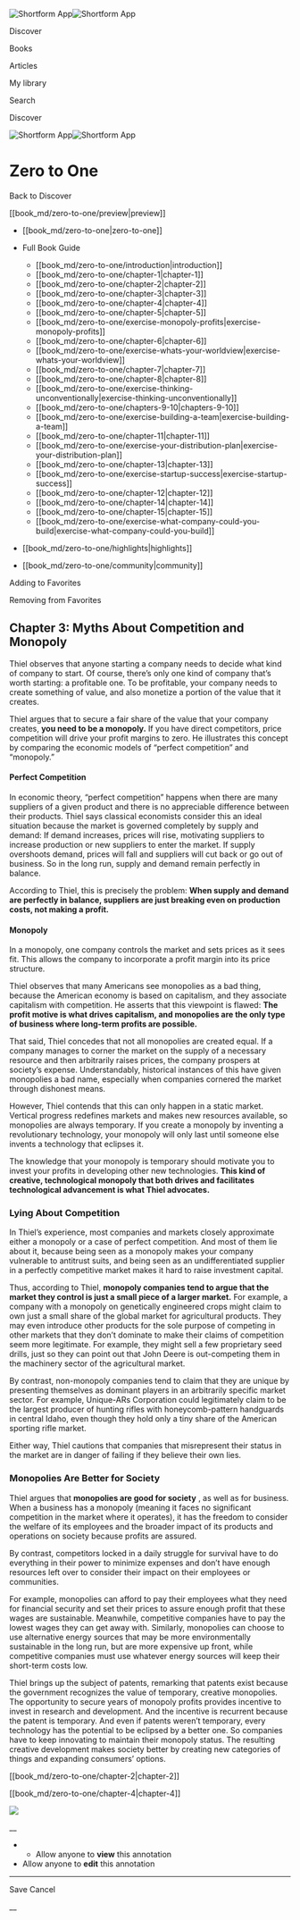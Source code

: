 ![Shortform App](/img/logo.36a2399e.svg)![Shortform App](/img/logo-dark.70c1b072.svg)

Discover

Books

Articles

My library

Search

Discover

![Shortform App](/img/logo.36a2399e.svg)![Shortform App](/img/logo-dark.70c1b072.svg)

# Zero to One

Back to Discover

[[book_md/zero-to-one/preview|preview]]

  * [[book_md/zero-to-one|zero-to-one]]
  * Full Book Guide

    * [[book_md/zero-to-one/introduction|introduction]]
    * [[book_md/zero-to-one/chapter-1|chapter-1]]
    * [[book_md/zero-to-one/chapter-2|chapter-2]]
    * [[book_md/zero-to-one/chapter-3|chapter-3]]
    * [[book_md/zero-to-one/chapter-4|chapter-4]]
    * [[book_md/zero-to-one/chapter-5|chapter-5]]
    * [[book_md/zero-to-one/exercise-monopoly-profits|exercise-monopoly-profits]]
    * [[book_md/zero-to-one/chapter-6|chapter-6]]
    * [[book_md/zero-to-one/exercise-whats-your-worldview|exercise-whats-your-worldview]]
    * [[book_md/zero-to-one/chapter-7|chapter-7]]
    * [[book_md/zero-to-one/chapter-8|chapter-8]]
    * [[book_md/zero-to-one/exercise-thinking-unconventionally|exercise-thinking-unconventionally]]
    * [[book_md/zero-to-one/chapters-9-10|chapters-9-10]]
    * [[book_md/zero-to-one/exercise-building-a-team|exercise-building-a-team]]
    * [[book_md/zero-to-one/chapter-11|chapter-11]]
    * [[book_md/zero-to-one/exercise-your-distribution-plan|exercise-your-distribution-plan]]
    * [[book_md/zero-to-one/chapter-13|chapter-13]]
    * [[book_md/zero-to-one/exercise-startup-success|exercise-startup-success]]
    * [[book_md/zero-to-one/chapter-12|chapter-12]]
    * [[book_md/zero-to-one/chapter-14|chapter-14]]
    * [[book_md/zero-to-one/chapter-15|chapter-15]]
    * [[book_md/zero-to-one/exercise-what-company-could-you-build|exercise-what-company-could-you-build]]
  * [[book_md/zero-to-one/highlights|highlights]]
  * [[book_md/zero-to-one/community|community]]



Adding to Favorites 

Removing from Favorites 

## Chapter 3: Myths About Competition and Monopoly

Thiel observes that anyone starting a company needs to decide what kind of company to start. Of course, there’s only one kind of company that’s worth starting: a profitable one. To be profitable, your company needs to create something of value, and also monetize a portion of the value that it creates.

Thiel argues that to secure a fair share of the value that your company creates, **you need to be a monopoly.** If you have direct competitors, price competition will drive your profit margins to zero. He illustrates this concept by comparing the economic models of “perfect competition” and “monopoly.”

#### Perfect Competition

In economic theory, “perfect competition” happens when there are many suppliers of a given product and there is no appreciable difference between their products. Thiel says classical economists consider this an ideal situation because the market is governed completely by supply and demand: If demand increases, prices will rise, motivating suppliers to increase production or new suppliers to enter the market. If supply overshoots demand, prices will fall and suppliers will cut back or go out of business. So in the long run, supply and demand remain perfectly in balance.

According to Thiel, this is precisely the problem: **When supply and demand are perfectly in balance, suppliers are just breaking even on production costs, not making a profit.**

#### Monopoly

In a monopoly, one company controls the market and sets prices as it sees fit. This allows the company to incorporate a profit margin into its price structure.

Thiel observes that many Americans see monopolies as a bad thing, because the American economy is based on capitalism, and they associate capitalism with competition. He asserts that this viewpoint is flawed: **The profit motive is what drives capitalism, and monopolies are the only type of business where long-term profits are possible.**

That said, Thiel concedes that not all monopolies are created equal. If a company manages to corner the market on the supply of a necessary resource and then arbitrarily raises prices, the company prospers at society’s expense. Understandably, historical instances of this have given monopolies a bad name, especially when companies cornered the market through dishonest means.

However, Thiel contends that this can only happen in a static market. Vertical progress redefines markets and makes new resources available, so monopolies are always temporary. If you create a monopoly by inventing a revolutionary technology, your monopoly will only last until someone else invents a technology that eclipses it.

The knowledge that your monopoly is temporary should motivate you to invest your profits in developing other new technologies. **This kind of creative, technological monopoly that both drives and facilitates technological advancement is what Thiel advocates.**

### Lying About Competition

In Thiel’s experience, most companies and markets closely approximate either a monopoly or a case of perfect competition. And most of them lie about it, because being seen as a monopoly makes your company vulnerable to antitrust suits, and being seen as an undifferentiated supplier in a perfectly competitive market makes it hard to raise investment capital.

Thus, according to Thiel, **monopoly companies tend to argue that the market they control is just a small piece of a larger market.** For example, a company with a monopoly on genetically engineered crops might claim to own just a small share of the global market for agricultural products. They may even introduce other products for the sole purpose of competing in other markets that they don’t dominate to make their claims of competition seem more legitimate. For example, they might sell a few proprietary seed drills, just so they can point out that John Deere is out-competing them in the machinery sector of the agricultural market.

By contrast, non-monopoly companies tend to claim that they are unique by presenting themselves as dominant players in an arbitrarily specific market sector. For example, Unique-ARs Corporation could legitimately claim to be the largest producer of hunting rifles with honeycomb-pattern handguards in central Idaho, even though they hold only a tiny share of the American sporting rifle market.

Either way, Thiel cautions that companies that misrepresent their status in the market are in danger of failing if they believe their own lies.

### Monopolies Are Better for Society

Thiel argues that **monopolies are good for society** , as well as for business. When a business has a monopoly (meaning it faces no significant competition in the market where it operates), it has the freedom to consider the welfare of its employees and the broader impact of its products and operations on society because profits are assured.

By contrast, competitors locked in a daily struggle for survival have to do everything in their power to minimize expenses and don’t have enough resources left over to consider their impact on their employees or communities.

For example, monopolies can afford to pay their employees what they need for financial security and set their prices to assure enough profit that these wages are sustainable. Meanwhile, competitive companies have to pay the lowest wages they can get away with. Similarly, monopolies can choose to use alternative energy sources that may be more environmentally sustainable in the long run, but are more expensive up front, while competitive companies must use whatever energy sources will keep their short-term costs low.

Thiel brings up the subject of patents, remarking that patents exist because the government recognizes the value of temporary, creative monopolies. The opportunity to secure years of monopoly profits provides incentive to invest in research and development. And the incentive is recurrent because the patent is temporary. And even if patents weren’t temporary, every technology has the potential to be eclipsed by a better one. So companies have to keep innovating to maintain their monopoly status. The resulting creative development makes society better by creating new categories of things and expanding consumers’ options.

[[book_md/zero-to-one/chapter-2|chapter-2]]

[[book_md/zero-to-one/chapter-4|chapter-4]]

![](https://bat.bing.com/action/0?ti=56018282&Ver=2&mid=704b99d8-30f5-43e4-b698-a74848da73ae&sid=72e6e650642c11eeb2dd2161d176fe8d&vid=72e70890642c11eeb72d79fe7b6df2c6&vids=0&msclkid=N&pi=0&lg=en-US&sw=800&sh=600&sc=24&nwd=1&tl=Shortform%20%7C%20Book&p=https%3A%2F%2Fwww.shortform.com%2Fapp%2Fbook%2Fzero-to-one%2Fchapter-3&r=&lt=1509&evt=pageLoad&sv=1&rn=677102)

__

  *   * Allow anyone to **view** this annotation
  * Allow anyone to **edit** this annotation



* * *

Save Cancel

__



